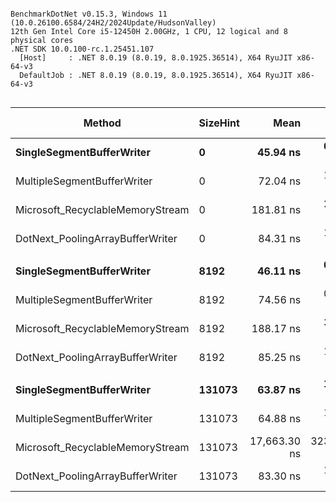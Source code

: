 ```

BenchmarkDotNet v0.15.3, Windows 11 (10.0.26100.6584/24H2/2024Update/HudsonValley)
12th Gen Intel Core i5-12450H 2.00GHz, 1 CPU, 12 logical and 8 physical cores
.NET SDK 10.0.100-rc.1.25451.107
  [Host]     : .NET 8.0.19 (8.0.19, 8.0.1925.36514), X64 RyuJIT x86-64-v3
  DefaultJob : .NET 8.0.19 (8.0.19, 8.0.1925.36514), X64 RyuJIT x86-64-v3


```
| Method                           | SizeHint | Mean         | Error      | StdDev     | Ratio  | RatioSD | Gen0     | Gen1     | Gen2     | Allocated | Alloc Ratio |
|--------------------------------- |--------- |-------------:|-----------:|-----------:|-------:|--------:|---------:|---------:|---------:|----------:|------------:|
| **SingleSegmentBufferWriter**        | **0**        |     **45.94 ns** |   **0.354 ns** |   **0.295 ns** |   **0.64** |    **0.01** |   **0.0127** |        **-** |        **-** |      **80 B** |        **0.45** |
| MultipleSegmentBufferWriter      | 0        |     72.04 ns |   1.399 ns |   1.309 ns |   1.00 |    0.02 |   0.0280 |        - |        - |     176 B |        1.00 |
| Microsoft_RecyclableMemoryStream | 0        |    181.81 ns |   2.192 ns |   2.051 ns |   2.52 |    0.05 |   0.0446 |        - |        - |     280 B |        1.59 |
| DotNext_PoolingArrayBufferWriter | 0        |     84.31 ns |   1.611 ns |   1.507 ns |   1.17 |    0.03 |   0.0293 |        - |        - |     184 B |        1.05 |
|                                  |          |              |            |            |        |         |          |          |          |           |             |
| **SingleSegmentBufferWriter**        | **8192**     |     **46.11 ns** |   **0.895 ns** |   **0.995 ns** |   **0.62** |    **0.01** |   **0.0127** |        **-** |        **-** |      **80 B** |        **0.45** |
| MultipleSegmentBufferWriter      | 8192     |     74.56 ns |   0.885 ns |   0.828 ns |   1.00 |    0.02 |   0.0280 |        - |        - |     176 B |        1.00 |
| Microsoft_RecyclableMemoryStream | 8192     |    188.17 ns |   3.622 ns |   4.581 ns |   2.52 |    0.07 |   0.0446 |        - |        - |     280 B |        1.59 |
| DotNext_PoolingArrayBufferWriter | 8192     |     85.25 ns |   1.703 ns |   1.961 ns |   1.14 |    0.03 |   0.0293 |        - |        - |     184 B |        1.05 |
|                                  |          |              |            |            |        |         |          |          |          |           |             |
| **SingleSegmentBufferWriter**        | **131073**   |     **63.87 ns** |   **1.169 ns** |   **1.094 ns** |   **0.98** |    **0.02** |   **0.0191** |        **-** |        **-** |     **120 B** |        **0.68** |
| MultipleSegmentBufferWriter      | 131073   |     64.88 ns |   1.326 ns |   1.240 ns |   1.00 |    0.03 |   0.0280 |        - |        - |     176 B |        1.00 |
| Microsoft_RecyclableMemoryStream | 131073   | 17,663.30 ns | 323.159 ns | 345.777 ns | 272.34 |    7.22 | 333.3130 | 333.3130 | 333.3130 | 1049021 B |    5,960.35 |
| DotNext_PoolingArrayBufferWriter | 131073   |     83.30 ns |   1.593 ns |   1.636 ns |   1.28 |    0.03 |   0.0293 |        - |        - |     184 B |        1.05 |
